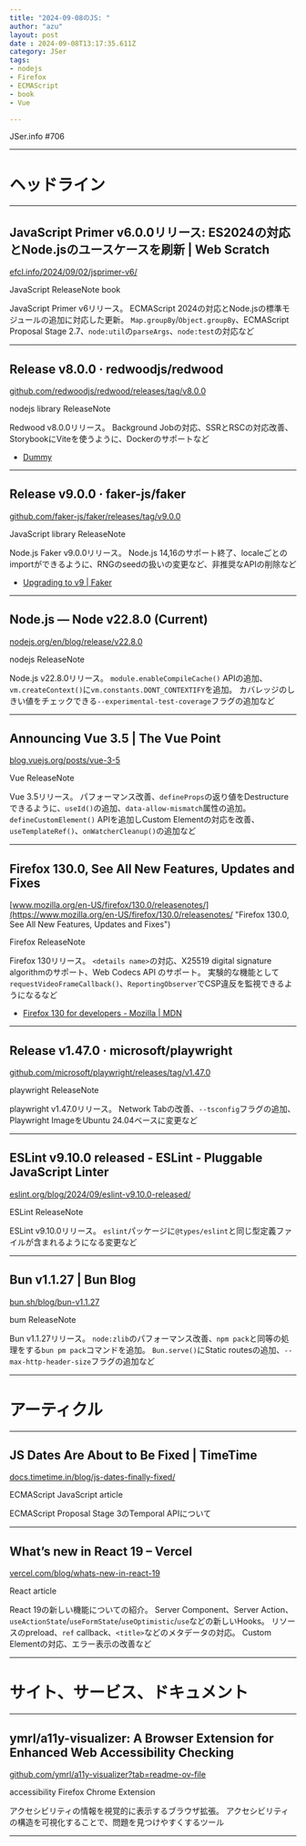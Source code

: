 ```yaml
---
title: "2024-09-08のJS: "
author: "azu"
layout: post
date : 2024-09-08T13:17:35.611Z
category: JSer
tags:
- nodejs
- Firefox
- ECMAScript
- book
- Vue

---
```


JSer.info #706

----

<h1 class="site-genre">ヘッドライン</h1>

----

## JavaScript Primer v6.0.0リリース: ES2024の対応とNode.jsのユースケースを刷新 | Web Scratch
[efcl.info/2024/09/02/jsprimer-v6/](https://efcl.info/2024/09/02/jsprimer-v6/ "JavaScript Primer v6.0.0リリース: ES2024の対応とNode.jsのユースケースを刷新 | Web Scratch")
<p class="jser-tags jser-tag-icon"><span class="jser-tag">JavaScript</span> <span class="jser-tag">ReleaseNote</span> <span class="jser-tag">book</span></p>

JavaScript Primer v6リリース。
ECMAScript 2024の対応とNode.jsの標準モジュールの追加に対応した更新。
`Map.groupBy`/`Object.groupBy`、ECMAScript Proposal Stage 2.7、`node:util`の`parseArgs`、`node:test`の対応など


----

## Release v8.0.0 · redwoodjs/redwood
[github.com/redwoodjs/redwood/releases/tag/v8.0.0](https://github.com/redwoodjs/redwood/releases/tag/v8.0.0 "Release v8.0.0 · redwoodjs/redwood")
<p class="jser-tags jser-tag-icon"><span class="jser-tag">nodejs</span> <span class="jser-tag">library</span> <span class="jser-tag">ReleaseNote</span></p>

Redwood v8.0.0リリース。
Background Jobの対応、SSRとRSCの対応改善、StorybookにViteを使うように、Dockerのサポートなど

- [Dummy](http://example.com/ "Dummy")

----

## Release v9.0.0 · faker-js/faker
[github.com/faker-js/faker/releases/tag/v9.0.0](https://github.com/faker-js/faker/releases/tag/v9.0.0 "Release v9.0.0 · faker-js/faker")
<p class="jser-tags jser-tag-icon"><span class="jser-tag">JavaScript</span> <span class="jser-tag">library</span> <span class="jser-tag">ReleaseNote</span></p>

Node.js Faker v9.0.0リリース。
Node.js 14,16のサポート終了、localeごとのimportができるように、RNGのseedの扱いの変更など、非推奨なAPIの削除など

- [Upgrading to v9 | Faker](https://v9.fakerjs.dev/guide/upgrading.html "Upgrading to v9 | Faker")

----

## Node.js — Node v22.8.0 (Current)
[nodejs.org/en/blog/release/v22.8.0](https://nodejs.org/en/blog/release/v22.8.0 "Node.js — Node v22.8.0 (Current)")
<p class="jser-tags jser-tag-icon"><span class="jser-tag">nodejs</span> <span class="jser-tag">ReleaseNote</span></p>

Node.js v22.8.0リリース。
`module.enableCompileCache()` APIの追加、`vm.createContext()`に`vm.constants.DONT_CONTEXTIFY`を追加。
カバレッジのしきい値をチェックできる`--experimental-test-coverage`フラグの追加など


----

## Announcing Vue 3.5 | The Vue Point
[blog.vuejs.org/posts/vue-3-5](https://blog.vuejs.org/posts/vue-3-5 "Announcing Vue 3.5 | The Vue Point")
<p class="jser-tags jser-tag-icon"><span class="jser-tag">Vue</span> <span class="jser-tag">ReleaseNote</span></p>

Vue 3.5リリース。
パフォーマンス改善、`defineProps`の返り値をDestructureできるように、`useId()`の追加、`data-allow-mismatch`属性の追加。
`defineCustomElement()` APIを追加しCustom Elementの対応を改善、`useTemplateRef()`、`onWatcherCleanup()`の追加など


----

## Firefox 130.0, See All New Features, Updates and Fixes
[www.mozilla.org/en-US/firefox/130.0/releasenotes/](https://www.mozilla.org/en-US/firefox/130.0/releasenotes/ "Firefox 130.0, See All New Features, Updates and Fixes")
<p class="jser-tags jser-tag-icon"><span class="jser-tag">Firefox</span> <span class="jser-tag">ReleaseNote</span></p>

Firefox 130リリース。
`<details name>`の対応、X25519 digital signature algorithmのサポート、Web Codecs API のサポート。
実験的な機能として`requestVideoFrameCallback()`、`ReportingObserver`でCSP違反を監視できるようになるなど

- [Firefox 130 for developers - Mozilla | MDN](https://developer.mozilla.org/en-US/docs/Mozilla/Firefox/Releases/130 "Firefox 130 for developers - Mozilla | MDN")

----

## Release v1.47.0 · microsoft/playwright
[github.com/microsoft/playwright/releases/tag/v1.47.0](https://github.com/microsoft/playwright/releases/tag/v1.47.0 "Release v1.47.0 · microsoft/playwright")
<p class="jser-tags jser-tag-icon"><span class="jser-tag">playwright</span> <span class="jser-tag">ReleaseNote</span></p>

playwright v1.47.0リリース。
Network Tabの改善、`--tsconfig`フラグの追加、Playwright ImageをUbuntu 24.04ベースに変更など


----

## ESLint v9.10.0 released - ESLint - Pluggable JavaScript Linter
[eslint.org/blog/2024/09/eslint-v9.10.0-released/](https://eslint.org/blog/2024/09/eslint-v9.10.0-released/ "ESLint v9.10.0 released - ESLint - Pluggable JavaScript Linter")
<p class="jser-tags jser-tag-icon"><span class="jser-tag">ESLint</span> <span class="jser-tag">ReleaseNote</span></p>

ESLint v9.10.0リリース。
`eslint`パッケージに`@types/eslint`と同じ型定義ファイルが含まれるようになる変更など


----

## Bun v1.1.27 | Bun Blog
[bun.sh/blog/bun-v1.1.27](https://bun.sh/blog/bun-v1.1.27 "Bun v1.1.27 | Bun Blog")
<p class="jser-tags jser-tag-icon"><span class="jser-tag">bum</span> <span class="jser-tag">ReleaseNote</span></p>

Bun v1.1.27リリース。
`node:zlib`のパフォーマンス改善、`npm pack`と同等の処理をする`bun pm pack`コマンドを追加。
`Bun.serve()`にStatic routesの追加、`--max-http-header-size`フラグの追加など


----
<h1 class="site-genre">アーティクル</h1>

----

## JS Dates Are About to Be Fixed | TimeTime
[docs.timetime.in/blog/js-dates-finally-fixed/](https://docs.timetime.in/blog/js-dates-finally-fixed/ "JS Dates Are About to Be Fixed | TimeTime")
<p class="jser-tags jser-tag-icon"><span class="jser-tag">ECMAScript</span> <span class="jser-tag">JavaScript</span> <span class="jser-tag">article</span></p>

ECMAScript Proposal Stage 3のTemporal APIについて


----

## What’s new in React 19 – Vercel
[vercel.com/blog/whats-new-in-react-19](https://vercel.com/blog/whats-new-in-react-19 "What’s new in React 19 – Vercel")
<p class="jser-tags jser-tag-icon"><span class="jser-tag">React</span> <span class="jser-tag">article</span></p>

React 19の新しい機能についての紹介。
Server Component、Server Action、`useActionState`/`useFormState`/`useOptimistic`/`use`などの新しいHooks。
リソースのpreload、`ref` callback、`<title>`などのメタデータの対応。
Custom Elementの対応、エラー表示の改善など


----
<h1 class="site-genre">サイト、サービス、ドキュメント</h1>

----

## ymrl/a11y-visualizer: A Browser Extension for Enhanced Web Accessibility Checking
[github.com/ymrl/a11y-visualizer?tab&#x3D;readme-ov-file](https://github.com/ymrl/a11y-visualizer?tab=readme-ov-file "ymrl/a11y-visualizer: A Browser Extension for Enhanced Web Accessibility Checking")
<p class="jser-tags jser-tag-icon"><span class="jser-tag">accessibility</span> <span class="jser-tag">Firefox</span> <span class="jser-tag">Chrome</span> <span class="jser-tag">Extension</span></p>

アクセシビリティの情報を視覚的に表示するブラウザ拡張。
アクセシビリティの構造を可視化することで、問題を見つけやすくするツール


----
